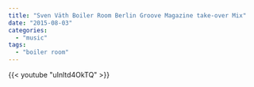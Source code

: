 ```yaml
---
title: "Sven Väth Boiler Room Berlin Groove Magazine take-over Mix"
date: "2015-08-03"
categories: 
  - "music"
tags: 
  - "boiler room"
---
```


<!--more-->
{{< youtube "uInltd4OkTQ" >}}

<!-- <iframe src="https://www.youtube.com/embed/uInltd4OkTQ" width="560" height="315" frameborder="0" allowfullscreen="allowfullscreen"></iframe> -->
